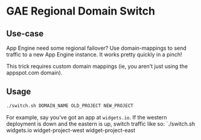 # GAE Regional Domain Switch

## Use-case

App Engine need some regional failover?  Use domain-mappings to send traffic to a new App Engine instance.  It works pretty quickly in a pinch!

This trick requires custom domain mappings (ie, you aren't just using the appspot.com domain).  

## Usage

```bash
./switch.sh DOMAIN_NAME OLD_PROJECT NEW_PROJECT
```

For example, say you've got an app at `widgets.io`.  If the western deployment is down and the eastern is up, switch traffic like so: `./switch.sh widgets.io widget-project-west widget-project-east

